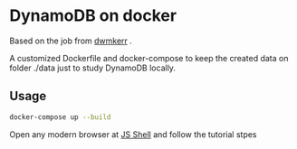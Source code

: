 # DynamoDB on docker

Based on the job from [dwmkerr](https://hub.docker.com/r/dwmkerr/dynamodb/) .

A customized Dockerfile and docker-compose to keep the created data on folder ./data just to study DynamoDB locally.

## Usage

```sh
docker-compose up --build
```

Open any modern browser at [JS Shell](http://localhost:8000/shell/) and follow the tutorial stpes
